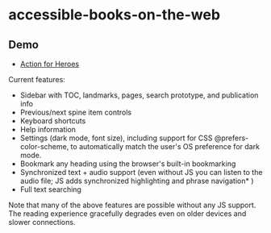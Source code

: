 # accessible-books-on-the-web

## Demo

* [Action for Heroes](https://daisy.github.io/accessible-books-on-the-web/demos/action_for_heroes_epub)

Current features: 

* Sidebar with TOC, landmarks, pages, search prototype, and publication info
* Previous/next spine item controls
* Keyboard shortcuts
* Help information
* Settings (dark mode, font size), including support for CSS @prefers-color-scheme, to automatically match the user's OS preference for dark mode.
* Bookmark any heading using the browser's built-in bookmarking
* Synchronized text + audio support (even without JS you can listen to the audio file; JS adds synchronized highlighting and phrase navigation* )
* Full text searching

Note that many of the above features are possible without any JS support. The reading experience gracefully degrades even on older devices and slower connections. 

